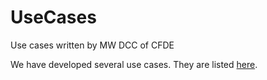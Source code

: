 # UseCases
Use cases written by MW DCC of CFDE

We have developed several use cases. They are listed <a href="https://github.com/metabolomicsworkbench/UseCases/blob/main/BaseModule-2022-23-UseCases.pdf">here</a>.
